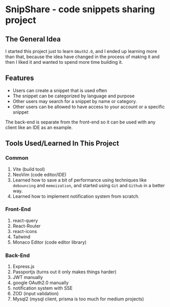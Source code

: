# SnipShare - code snippets sharing project

## The General Idea

I started this project just to learn `OAuth2.0`, and I ended up learning more than that, because the idea have changed in the process of making it and then I liked it and wanted to spend more time building it.

## Features

- Users can create a snippet that is used often
- The snippet can be categorized by language and purpose
- Other users may search for a snippet by name or category. 
- Other users can be allowed to have access to your account or a specific snippet

The back-end is separate from the front-end so it can be used with any client like an IDE as an example.

## Tools Used/Learned In This Project

### Common
1. Vite (build tool)
3. NeoVim (code editor/IDE)
4. Learned how to save a bit of performance using techniques like `debouncing` and `memoization`, and started using `Git` and `Github` in a better way.
5. Learned how to implement notification system from scratch.

### Front-End

1. react-query
3. React-Router
4. react-icons
5. Tailwind
6. Monaco Editor (code editor library)

### Back-End

1. Express.js
3. Passportjs (turns out it only makes things harder)
4. JWT manually
5. google OAuth2.0 manually
6. notification system with SSE
7. ZOD (input validation)
8. Mysql2 (mysql client, prisma is too much for medium projects)
